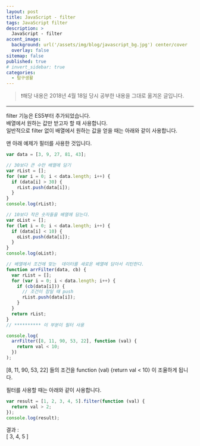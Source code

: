 ```yaml
---
layout: post
title: JavaScript - filter
tags: JavaScript filter
description: >
  JavaScript - filter
accent_image:
  background: url('/assets/img/blog/javascript_bg.jpg') center/cover
  overlay: false
sitemap: false
published: true
# invert_sidebar: true
categories:
  - 탐구생활
---
```


> ❗️해당 내용은 2018년 4월 18일 당시 공부한 내용을 그대로 옮겨온 글입니다.

---

filter 기능은 ES5부터 추가되었습니다.<br>
배열에서 원하는 값만 받고자 할 때 사용합니다.<br>
일반적으로 filter 없이 배열에서 원하는 값을 얻을 때는 아래와 같이 사용합니다.<br>

맨 아래 예제가 필터를 사용한 것입니다.<br>

```javascript
var data = [3, 9, 27, 81, 43];

// 30보다 큰 수만 배열에 담기
var rList = [];
for (var i = 0; i < data.length; i++) {
  if (data[i] > 30) {
    rList.push(data[i]);
  }
}
console.log(rList);

// 10보다 작은 숫자들을 배열에 담는다.
var oList = [];
for (let i = 0; i < data.length; i++) {
  if (data[i] < 10) {
    oList.push(data[i]);
  }
}
console.log(oList);

// 배열에서 조건에 맞는  데이터를 새로운 배열에 담아서 리턴한다.
function arrFilter(data, cb) {
  var rList = [];
  for (var i = 0; i < data.length; i++) {
    if (cb(data[i])) {
      // 조건이 참일 때 push
      rList.push(data[i]);
    }
  }
  return rList;
}
// ********** 이 부분이 필터 사용

console.log(
  arrFilter([8, 11, 90, 53, 22], function (val) {
    return val < 10;
  })
);
```

[8, 11, 90, 53, 22] 들의 조건을 function (val) {return val < 10} 이 조율하게 됩니다.<br>

필터를 사용할 때는 아래와 같이 사용합니다.<br>

```javascript
var result = [1, 2, 3, 4, 5].filter(function (val) {
  return val > 2;
});
console.log(result);
```

결과 :<br>
[ 3, 4, 5 ]<br>
